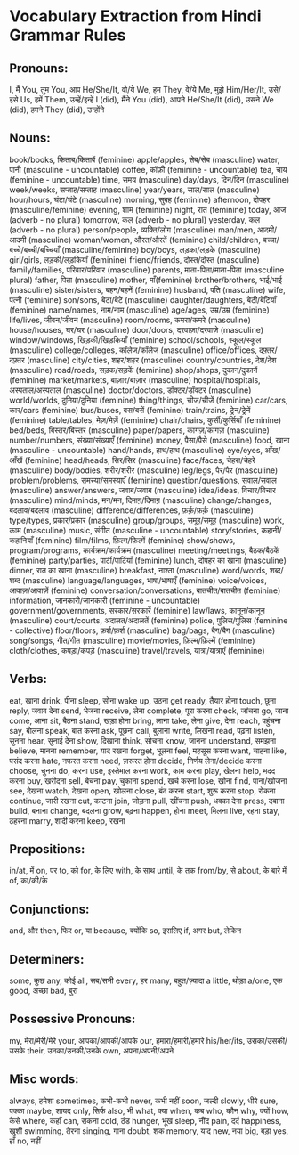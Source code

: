 # Vocabulary Extraction from Hindi Grammar Rules

## Pronouns:

I, मैं
You, तुम
You, आप
He/She/It, वो/ये
We, हम
They, वे/ये
Me, मुझे
Him/Her/It, उसे/इसे
Us, हमें
Them, उन्हें/इन्हें
I (did), मैंने
You (did), आपने
He/She/It (did), उसने
We (did), हमने
They (did), उन्होंने

## Nouns:

book/books, किताब/किताबें (feminine)
apple/apples, सेब/सेब (masculine)
water, पानी (masculine - uncountable)
coffee, कॉफ़ी (feminine - uncountable)
tea, चाय (feminine - uncountable)
time, समय (masculine)
day/days, दिन/दिन (masculine)
week/weeks, सप्ताह/सप्ताह (masculine)
year/years, साल/साल (masculine)
hour/hours, घंटा/घंटे (masculine)
morning, सुबह (feminine)
afternoon, दोपहर (masculine/feminine)
evening, शाम (feminine)
night, रात (feminine)
today, आज (adverb - no plural)
tomorrow, कल (adverb - no plural)
yesterday, कल (adverb - no plural)
person/people, व्यक्ति/लोग (masculine)
man/men, आदमी/आदमी (masculine)
woman/women, औरत/औरतें (feminine)
child/children, बच्चा/बच्चे/बच्ची/बच्चियाँ (masculine/feminine)
boy/boys, लड़का/लड़के (masculine)
girl/girls, लड़की/लड़कियाँ (feminine)
friend/friends, दोस्त/दोस्त (masculine)
family/families, परिवार/परिवार (masculine)
parents, माता-पिता/माता-पिता (masculine plural)
father, पिता (masculine)
mother, माँ(feminine)
brother/brothers, भाई/भाई (masculine)
sister/sisters, बहन/बहनें (feminine)
husband, पति (masculine)
wife, पत्नी (feminine)
son/sons, बेटा/बेटे (masculine)
daughter/daughters, बेटी/बेटियाँ (feminine)
name/names, नाम/नाम (masculine)
age/ages, उम्र/उम्र (feminine)
life/lives, जीवन/जीवन (masculine)
room/rooms, कमरा/कमरे (masculine)
house/houses, घर/घर (masculine)
door/doors, दरवाज़ा/दरवाज़े (masculine)
window/windows, खिड़की/खिड़कियाँ (feminine)
school/schools, स्कूल/स्कूल (masculine)
college/colleges, कॉलेज/कॉलेज (masculine)
office/offices, दफ़्तर/दफ़्तर (masculine)
city/cities, शहर/शहर (masculine)
country/countries, देश/देश (masculine)
road/roads, सड़क/सड़कें (feminine)
shop/shops, दुकान/दुकानें (feminine)
market/markets, बाज़ार/बाज़ार (masculine)
hospital/hospitals, अस्पताल/अस्पताल (masculine)
doctor/doctors, डॉक्टर/डॉक्टर (masculine)
world/worlds, दुनिया/दुनिया (feminine)
thing/things, चीज़/चीज़ें (feminine)
car/cars, कार/cars (feminine)
bus/buses, बस/बसें (feminine)
train/trains, ट्रेन/ट्रेनें (feminine)
table/tables, मेज़/मेज़ें (feminine)
chair/chairs, कुर्सी/कुर्सियाँ (feminine)
bed/beds, बिस्तर/बिस्तर (masculine)
paper/papers, कागज़/कागज़ (masculine)
number/numbers, संख्या/संख्याएँ (feminine)
money, पैसा/पैसे (masculine)
food, खाना (masculine - uncountable)
hand/hands, हाथ/हाथ (masculine)
eye/eyes, आँख/आँखें (feminine)
head/heads, सिर/सिर (masculine)
face/faces, चेहरा/चेहरे (masculine)
body/bodies, शरीर/शरीर (masculine)
leg/legs, पैर/पैर (masculine)
problem/problems, समस्या/समस्याएँ (feminine)
question/questions, सवाल/सवाल (masculine)
answer/answers, जवाब/जवाब (masculine)
idea/ideas, विचार/विचार (masculine)
mind/minds, मन/मन, दिमाग़/दिमाग़ (masculine)
change/changes, बदलाव/बदलाव (masculine)
difference/differences, फ़र्क़/फ़र्क़ (masculine)
type/types, प्रकार/प्रकार (masculine)
group/groups, समूह/समूह (masculine)
work, काम (masculine)
music, संगीत (masculine - uncountable)
story/stories, कहानी/कहानियाँ (feminine)
film/films, फ़िल्म/फ़िल्में (feminine)
show/shows, program/programs, कार्यक्रम/कार्यक्रम (masculine)
meeting/meetings, बैठक/बैठकें (feminine)
party/parties, पार्टी/पार्टियाँ (feminine)
lunch, दोपहर का खाना (masculine)
dinner, रात का खाना (masculine)
breakfast, नाश्ता (masculine)
word/words, शब्द/शब्द (masculine)
language/languages, भाषा/भाषाएँ (feminine)
voice/voices, आवाज़/आवाज़ें (feminine)
conversation/conversations, बातचीत/बातचीत (feminine)
information, जानकारी/जानकारी (feminine - uncountable)
government/governments, सरकार/सरकारें (feminine)
law/laws, कानून/कानून (masculine)
court/courts, अदालत/अदालतें (feminine)
police, पुलिस/पुलिस (feminine - collective)
floor/floors, फ़र्श/फ़र्श (masculine)
bag/bags, बैग/बैग (masculine)
song/songs, गीत/गीत (masculine)
movie/movies, फ़िल्म/फ़िल्में (feminine)
cloth/clothes, कपड़ा/कपड़े (masculine)
travel/travels, यात्रा/यात्राएँ (feminine)

## Verbs:

eat, खाना
drink, पीना
sleep, सोना
wake up, उठना
get ready, तैयार होना
touch, छूना
reply, जवाब देना
send, भेजना
receive, लेना
complete, पूरा करना
check, जांचना
go, जाना
come, आना
sit, बैठना
stand, खड़ा होना
bring, लाना
take, लेना
give, देना
reach, पहुंचना
say, बोलना
speak, बात करना 
ask, पूछना
call, बुलाना
write, लिखना
read, पढ़ना
listen, सुनना
hear, सुनाई देना
show, दिखाना
think, सोचना
know, जानना
understand, समझना
believe, मानना
remember, याद रखना
forget, भूलना
feel, महसूस करना
want, चाहना
like, पसंद करना
hate, नफरत करना
need, ज़रूरत होना
decide, निर्णय लेना/decide करना
choose, चुनना
do, करना
use, इस्तेमाल करना
work, काम करना
play, खेलना
help, मदद करना
buy, खरीदना
sell, बेचना
pay, चुकाना
spend, खर्च करना
lose, खोना
find, पाना/खोजना
see, देखना
watch, देखना
open, खोलना
close, बंद करना
start, शुरू करना
stop, रोकना
continue, जारी रखना
cut, काटना
join, जोड़ना
pull, खींचना
push, धक्का देना
press, दबाना
build, बनाना
change, बदलना
grow, बढ़ना
happen, होना
meet, मिलना
live, रहना
stay, ठहरना
marry, शादी करना
keep, रखना

## Prepositions:

in/at, में
on, पर
to, को
for, के लिए
with, के साथ
until, के तक
from/by, से
about, के बारे में
of, का/की/के

## Conjunctions:

and, और
then, फिर
or, या
because, क्योंकि
so, इसलिए
if, अगर
but, लेकिन

## Determiners:

some, कुछ
any, कोई
all, सब/सभी
every, हर
many, बहुत/ज़्यादा
a little, थोड़ा
a/one, एक
good, अच्छा
bad, बुरा

## Possessive Pronouns:

my, मेरा/मेरी/मेरे
your, आपका/आपकी/आपके
our, हमारा/हमारी/हमारे
his/her/its, उसका/उसकी/उसके
their, उनका/उनकी/उनके
own, अपना/अपनी/अपने

## Misc words:

always, हमेशा
sometimes, कभी-कभी
never, कभी नहीं
soon, जल्दी
slowly, धीरे
sure, पक्का
maybe, शायद
only, सिर्फ
also, भी
what, क्या
when, कब
who, कौन
why, क्यों
how, कैसे
where, कहाँ
can, सकना
cold, ठंड
hunger, भूख
sleep, नींद
pain, दर्द
happiness, खुशी
swimming, तैरना
singing, गाना
doubt, शक
memory, याद
new, नया
big, बड़ा
yes, हाँ
no, नहीं